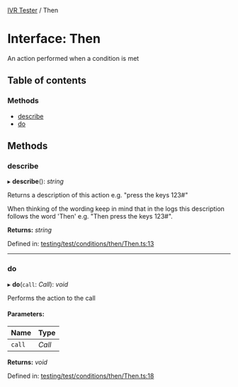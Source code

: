 [IVR Tester](../README.md) / Then

# Interface: Then

An action performed when a condition is met

## Table of contents

### Methods

- [describe](then.md#describe)
- [do](then.md#do)

## Methods

### describe

▸ **describe**(): *string*

Returns a description of this action e.g. "press the keys 123#"

When thinking of the wording keep in mind that in the logs this
description follows the word 'Then' e.g. "Then press the keys 123#".

**Returns:** *string*

Defined in: [testing/test/conditions/then/Then.ts:13](https://github.com/SketchingDev/ivr-tester/blob/d7fb6a0/packages/ivr-tester/src/testing/test/conditions/then/Then.ts#L13)

___

### do

▸ **do**(`call`: *Call*): *void*

Performs the action to the call

#### Parameters:

Name | Type |
:------ | :------ |
`call` | *Call* |

**Returns:** *void*

Defined in: [testing/test/conditions/then/Then.ts:18](https://github.com/SketchingDev/ivr-tester/blob/d7fb6a0/packages/ivr-tester/src/testing/test/conditions/then/Then.ts#L18)
